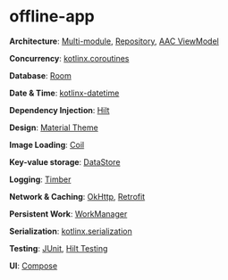 # offline-app

**Architecture**: [Multi-module](https://developer.android.com/topic/modularization), [Repository](https://developer.android.com/topic/architecture#data-layer), [AAC ViewModel](https://developer.android.com/topic/libraries/architecture/viewmodel)

**Concurrency**: [kotlinx.coroutines](https://github.com/Kotlin/kotlinx.coroutines)

**Database**: [Room](https://developer.android.com/training/data-storage/room)

**Date & Time**: [kotlinx-datetime](https://github.com/Kotlin/kotlinx-datetime)

**Dependency Injection**: [Hilt](https://dagger.dev/hilt/)

**Design**: [Material Theme](https://m3.material.io/)

**Image Loading**: [Coil](https://coil-kt.github.io/coil/)

**Key-value storage**: [DataStore](https://developer.android.com/topic/libraries/architecture/datastore)

**Logging**: [Timber](https://github.com/JakeWharton/timber)

**Network & Caching**: [OkHttp](https://square.github.io/okhttp/), [Retrofit](https://square.github.io/retrofit/)

**Persistent Work**: [WorkManager](https://developer.android.com/topic/libraries/architecture/workmanager)

**Serialization**: [kotlinx.serialization](https://github.com/Kotlin/kotlinx.serialization)

**Testing**: [JUnit](https://junit.org/junit5/), [Hilt Testing](https://dagger.dev/hilt/testing)

**UI**: [Compose](https://developer.android.com/jetpack/compose)
